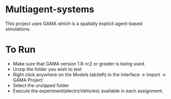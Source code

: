 # Multiagent-systems

This project uses GAMA which is a spatially explicit agent-based simulations.

# To Run #

* Make sure that GAMA version 1.8-rc2 or greater is being used.
* Unzip the folder you wish to test
* Right click anywhere on the Models tab(left) in the interface -> Import -> GAMA Project
* Select the unzipped folder
* Execute the experiment(electricVehicles) available in each assignment.
